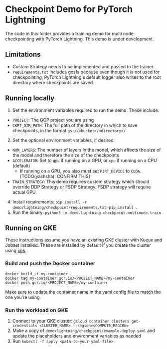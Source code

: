 # Checkpoint Demo for PyTorch Lightning

The code in this folder provides a training demo for multi node checkpointing with PyTorch Lightning. This demo is under development.

## Limitations
* Custom Strategy needs to be implemented and passed to the trainer.
* `requirements.txt` includes gcsfs because even though it is not used for checkpointing, PyTorch Lightning's default logger also writes to the root directory where checkpoints are saved.

## Running locally

1. Set the environment variables required to run the demo. These include:
  * `PROJECT`: The GCP project you are using
  * `CKPT_DIR_PATH`: The full path of the directory in which to save checkpoints, in the format `gs://<bucket>/<directory>/`
2. Set the optional environment variables, if desired:
  * `NUM_LAYERS`: The number of layers in the model, which affects the size of the model and therefore the size of the checkpoints
  * `ACCELERATOR`: Set to `gpu` if running on a GPU, or `cpu` if running on a CPU (default)
    * If running on a GPU, you also must set `PJRT_DEVICE` to `CUDA`. [TODO(yashsha): CONFIRM THIS]
  * `TRAIN_STRATEGY`: This demo requires custom strategy which should override DDP Strategy or FSDP Strategy. FSDP strategy will require actual GPU. 
4. Install requirements: `pip install -r demo/lightning/checkpoint/requirements.txt`; `pip install .`
3. Run the binary: `python3 -m demo.lightning.checkpoint.multinode.train`

## Running on GKE

These instructions assume you have an existing GKE cluster with Kueue and Jobset installed. These are installed by default if you create the cluster using [xpk](https://github.com/google/xpk).

### Build and push the Docker container

```
docker build -t my-container .
docker tag my-container gcr.io/<PROJECT_NAME>/my-container
docker push gcr.io/<PROJECT_NAME>/my-container
```

Make sure to update the container name in the yaml config file to match the one you're using.

### Run the workload on GKE

1. Connect to your GKE cluster: `gcloud container clusters get-credentials <CLUSTER_NAME> --region=<COMPUTE_REGION>`
2. Make a copy of `demo/lightning/checkpoint/example-deploy.yaml` and update the placeholders and environment variables as needed
3. Run `kubectl -f apply <path-to-your-yaml-file>`
